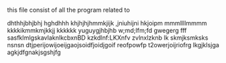 this file consist of all the program related to

dhthhjbhjbhj
hghdhhh
khjhjhjhmmkjijk  ,jniuhijni
hkjoipm
mmmllllmmmm
kkkkikmmkmjkkjj
kkkkkk
yuguygjhbjhb
w;md;lfm;fd
gwegerg
fff
sasfklmlgskavlaknlkcbxnBD
kzkdlnf:LKXnfv
zvlnxlzknb lk
skmjksmksks
nsnsn
dtjperijowijoeijgaojsoidfjoidjgoif
reofpowfp
t2owerjoijriofrg
lkgjklsjga
agkjdfgnakjsgshjfg

